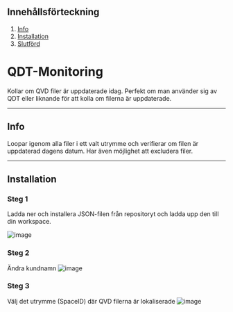 ## Innehållsförteckning
1. [Info](#info)
2. [Installation](#installation)
3. [Slutförd](#slutförd)


# QDT-Monitoring
Kollar om QVD filer är uppdaterade idag. Perfekt om man använder sig av QDT eller liknande för att kolla om filerna är uppdaterade.


---

## Info
Loopar igenom alla filer i ett valt utrymme och verifierar om filen är uppdaterad dagens datum. Har även möjlighet att excludera filer.

---

## Installation
### Steg 1
Ladda ner och installera JSON-filen från repositoryt och ladda upp den till din workspace.

![image](https://github.com/user-attachments/assets/52a54133-7824-4a2d-be11-0e55aae2215a)

### Steg 2
Ändra kundnamn
![image](https://github.com/user-attachments/assets/d91bf28a-539f-49b1-b871-386369fd459d)

### Steg 3 
Välj det utrymme (SpaceID) där QVD filerna är lokaliserade
![image](https://github.com/user-attachments/assets/b03718b7-fdbc-4971-9581-f70a18defeea)

